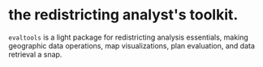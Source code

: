 
# the redistricting analyst's toolkit.

`evaltools` is a light package for redistricting analysis essentials,
making geographic data operations, map visualizations, plan
evaluation, and data retrieval a snap.


